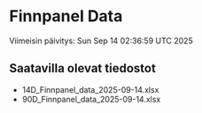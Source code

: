 # Finnpanel Data

Viimeisin päivitys: Sun Sep 14 02:36:59 UTC 2025

## Saatavilla olevat tiedostot
- 14D_Finnpanel_data_2025-09-14.xlsx
- 90D_Finnpanel_data_2025-09-14.xlsx
